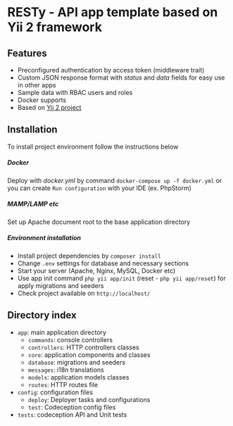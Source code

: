 # RESTy - API app template based on Yii 2 framework

## Features

- Preconfigured authentication by access token (middleware trait)
- Custom JSON response format with *status* and *data* fields for easy use in other apps
- Sample data with RBAC users and roles
- Docker supports
- Based on [Yii 2 project](https://github.com/manchenkoff/yii2-project)

## Installation
To install project environment follow the instructions below

##### Docker
Deploy with *docker.yml* by command `docker-compose up -f docker.yml` or you can create `Run configuration` with your IDE (ex. PhpStorm)

##### MAMP/LAMP etc
Set up Apache document root to the base application directory

##### Environment installation
- Install project dependencies by `composer install`
- Change `.env` settings for database and necessary sections
- Start your server (Apache, Nginx, MySQL, Docker etc)
- Use app init command `php yii app/init` (reset - `php yii app/reset`) for apply migrations and seeders
- Check project available on `http://localhost/`

## Directory index

- `app`: main application directory
    - `commands`: console controllers
    - `controllers`: HTTP controllers classes
    - `core`: application components and classes
    - `database`: migrations and seeders
    - `messages`: i18n translations
    - `models`: application models classes
    - `routes`: HTTP routes file
- `config`: configuration files
    - `deploy`: Deployer tasks and configurations
    - `test`: Codeception config files
- `tests`: codeception API and Unit tests